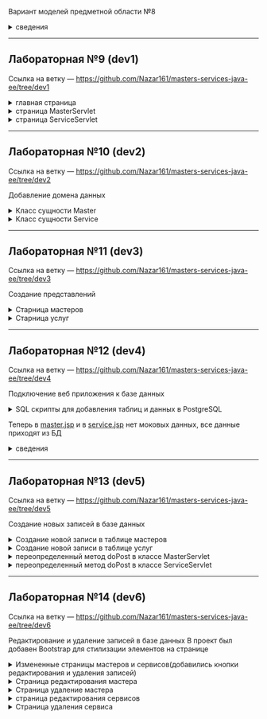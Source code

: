 Вариант моделей предметной области №8
<Details><Summary>сведения</Summary>

<img width="802" alt="image" src="https://user-images.githubusercontent.com/49819458/236662344-ed04312d-95d5-453b-814a-d5fce1b4438e.png">

</Details>

---
Лабораторная №9 (dev1)
---

Ссылка на ветку — https://github.com/Nazar161/masters-services-java-ee/tree/dev1

<Details><Summary>главная страница</Summary>

![image](https://user-images.githubusercontent.com/49819458/236663298-b9cc4107-d447-4129-aea2-2b470f979cdf.png)
Логотип перенес с прошлого Spring проекта
</Details>

<Details><Summary>страница MasterServlet</Summary>

![image](https://user-images.githubusercontent.com/49819458/236663561-af2f1951-c47b-454f-9ef8-4361d0050b8b.png)

</Details>

<Details><Summary>страница ServiceServlet</Summary>

![image](https://user-images.githubusercontent.com/49819458/236663614-b915a378-c9af-4c3d-81c7-22248d4aa525.png)

</Details>

---
Лабораторная №10 (dev2)
---

Ссылка на ветку — https://github.com/Nazar161/masters-services-java-ee/tree/dev2

Добавление домена данных
<Details><Summary>Класс сущности Master</Summary>

https://github.com/Nazar161/masters-services-java-ee/blob/a3b4a85cc19d28b619e786c43b6a32adbb533096/src/main/java/domain/Master.java#L1-L68
</Details>

<Details><Summary>Класс сущности Service</Summary>

https://github.com/Nazar161/masters-services-java-ee/blob/a3b4a85cc19d28b619e786c43b6a32adbb533096/src/main/java/domain/Service.java#L1-L101

</Details>

---
Лабораторная №11 (dev3)
---

Ссылка на ветку — https://github.com/Nazar161/masters-services-java-ee/tree/dev3

Создание представлений
<Details><Summary>Старница мастеров</Summary>

<img width="1438" alt="image" src="https://user-images.githubusercontent.com/49819458/236684079-1cc6b2bb-79b2-41ca-8b49-1c5157a670d7.png">
</Details>

<Details><Summary>Старница услуг</Summary>

<img width="1436" alt="image" src="https://user-images.githubusercontent.com/49819458/236684122-ec96247b-e65f-4ddc-88a6-845d93ca1746.png">

</Details>

---
Лабораторная №12 (dev4)
---

Ссылка на ветку — https://github.com/Nazar161/masters-services-java-ee/tree/dev4

Подключение веб приложения к базе данных
<Details><Summary>SQL скрипты для добавления таблиц и данных в PostgreSQL</Summary>

![image](https://user-images.githubusercontent.com/49819458/236699332-42f5c542-7091-4282-81d3-c6e345b8d6c9.png)
![image](https://user-images.githubusercontent.com/49819458/236699345-ac70df48-16f0-46c6-ab04-ee5246ef12bd.png)

</Details>

Теперь в [master.jsp](https://github.com/Nazar161/masters-services-java-ee/blob/dev4/src/main/webapp/views/master.jsp) и в [service.jsp](https://github.com/Nazar161/masters-services-java-ee/blob/dev4/src/main/webapp/views/service.jsp) нет моковых данных, все данные приходят из БД
<Details><Summary>сведения</Summary>

<img width="616" alt="image" src="https://user-images.githubusercontent.com/49819458/236705532-515c246e-ee7b-4541-9585-2fee2f667a66.png">

<img width="1407" alt="image" src="https://user-images.githubusercontent.com/49819458/236705587-bd412809-ca4a-4b24-abb7-fd940913a79b.png">

<img width="1401" alt="image" src="https://user-images.githubusercontent.com/49819458/236705570-927220ad-b340-418b-b9fe-193cc383bbbd.png">

</Details>

---
Лабораторная №13 (dev5)
---

Ссылка на ветку — https://github.com/Nazar161/masters-services-java-ee/tree/dev5

Создание новых записей в базе данных
<Details><Summary>Создание новой записи в таблице мастеров</Summary>

с помощью формы для добавления мастера, была создана новая запись в БД
`33 Иванов Иван Иванович Сантехник 89897651281`

<img width="1406" alt="image" src="https://user-images.githubusercontent.com/49819458/236758782-a946b6d6-8e06-4d4f-ab01-2be5032d1067.png">
</Details>

<Details><Summary>Создание новой записи в таблице услуг</Summary>

<img width="1412" alt="Снимок экрана 2023-05-08 в 09 36 43" src="https://user-images.githubusercontent.com/49819458/236759232-cee76c75-a340-4f2c-a3f9-8716ce3113ca.png">

после нажатия кнопки Добавить, в таблице появляется новая запись услуги с id 8
<img width="1406" alt="Снимок экрана 2023-05-08 в 09 37 01" src="https://user-images.githubusercontent.com/49819458/236759333-9e69e8fe-062d-4b4a-b2cc-e053a142f00f.png">

</Details>

<Details><Summary>переопределенный метод doPost в классе MasterServlet </Summary>

https://github.com/Nazar161/masters-services-java-ee/blob/f009132ec4a75f4a1ab4aaa79b693693cb301d49/src/main/java/controller/MasterServlet.java#L70-L94
</Details>

<Details><Summary>переопределенный метод doPost в классе ServiceServlet </Summary>

https://github.com/Nazar161/masters-services-java-ee/blob/f009132ec4a75f4a1ab4aaa79b693693cb301d49/src/main/java/controller/ServiceServlet.java#L103-L126
</Details>

---
Лабораторная №14 (dev6)
---

Ссылка на ветку — https://github.com/Nazar161/masters-services-java-ee/tree/dev6

Редактирование и удаление записей в базе данных
В проект был добавен Bootstrap для стилизации элементов на странице
<Details><Summary>Измененные страницы мастеров и сервисов(добавились кнопки редактирования и удаления записей)</Summary>

<img width="1437" alt="image" src="https://github.com/Nazar161/masters-services-java-ee/assets/49819458/38506542-80e1-4cd1-a8b8-2a479bd6e1bb">

<img width="1438" alt="image" src="https://github.com/Nazar161/masters-services-java-ee/assets/49819458/f6643e7c-828e-44d3-984c-26749bd5656e">

</Details>

<Details><Summary>Страница редактирования мастера</Summary>

<img width="1438" alt="image" src="https://github.com/Nazar161/masters-services-java-ee/assets/49819458/e1ac56f4-6381-4c58-b38e-ed1cb3320829">

Для примера отредактируем номер телефона последнего мастера с кодом 10 на 89895555555

состояние БД до редактирования:
<img width="594" alt="image" src="https://github.com/Nazar161/masters-services-java-ee/assets/49819458/24c2fc8d-7ef1-4b20-bc5f-9a8e2258241e">

состояние БД после редактирования:
<img width="621" alt="image" src="https://github.com/Nazar161/masters-services-java-ee/assets/49819458/d5508a16-fd5c-4ffb-96fb-8973091f747c">

<img width="1437" alt="image" src="https://github.com/Nazar161/masters-services-java-ee/assets/49819458/39b77936-6c42-4ae2-8c91-46c134c2e81a">

</Details>

<Details><Summary>Страница удаление мастера</Summary>

<img width="1436" alt="image" src="https://github.com/Nazar161/masters-services-java-ee/assets/49819458/d5c5ceae-2dc3-44c2-af16-476445cd1024">

состояние БД до удаления записи:
<img width="630" alt="image" src="https://github.com/Nazar161/masters-services-java-ee/assets/49819458/ce45c008-e37a-4b61-b0b2-85e2a15dcbae">

состояние БД после удаления записи:

<img width="634" alt="image" src="https://github.com/Nazar161/masters-services-java-ee/assets/49819458/cc2af32f-0139-4987-976d-b66e7b979707">

</Details>

<Details><Summary>страница редактирования сервисов</Summary>
<img width="1431" alt="image" src="https://github.com/Nazar161/masters-services-java-ee/assets/49819458/7a3fb0c5-adbf-4e63-bd12-cf6a50cf89f1">

для примера поменяем цену сервиса с кодом 9 с 2250 на 1900
состояние БД до редактирования:
<img width="441" alt="image" src="https://github.com/Nazar161/masters-services-java-ee/assets/49819458/d276c4ad-fbc6-4ae5-bbf7-790b5be98377">

состояние БД после редактирования:
<img width="450" alt="image" src="https://github.com/Nazar161/masters-services-java-ee/assets/49819458/25c719dd-4fd9-4412-b2ca-d1c28348af0c">

<img width="997" alt="image" src="https://github.com/Nazar161/masters-services-java-ee/assets/49819458/6552c139-4a50-4552-a2b5-d6f8ce594503">

</Details>

<Details><Summary>Страница удаления сервиса</Summary>

<img width="1420" alt="image" src="https://github.com/Nazar161/masters-services-java-ee/assets/49819458/960db299-6e60-422a-a749-964772e28572">
Удалим  последнюю тестовую услугу с кодом 10 

состояние БД до удаления записи:
<img width="447" alt="image" src="https://github.com/Nazar161/masters-services-java-ee/assets/49819458/f8d25690-5895-4e88-875f-f43c28a9ada9">

состояние БД после удаления записи:
<img width="449" alt="image" src="https://github.com/Nazar161/masters-services-java-ee/assets/49819458/ebd0b817-8e6f-4700-a872-c5a542ea1145">

<img width="1016" alt="image" src="https://github.com/Nazar161/masters-services-java-ee/assets/49819458/ef3ca812-1336-413e-8a79-1e2d183fb114">

</Details>
